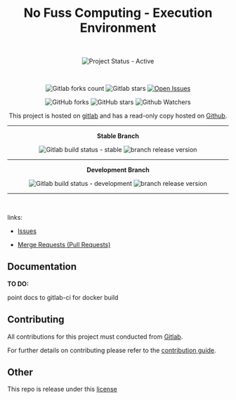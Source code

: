 <div align="center" width="100%">



# No Fuss Computing - Execution Environment

<br>

![Project Status - Active](https://img.shields.io/badge/Project%20Status-Active-green?logo=gitlab&style=plastic) 

<br>

![Gitlab forks count](https://img.shields.io/badge/dynamic/json?label=Forks&query=%24.forks_count&url=https%3A%2F%2Fgitlab.com%2Fapi%2Fv4%2Fprojects%2F45741845%2F&color=ff782e&logo=gitlab&style=plastic) ![Gitlab stars](https://img.shields.io/badge/dynamic/json?label=Stars&query=%24.star_count&url=https%3A%2F%2Fgitlab.com%2Fapi%2Fv4%2Fprojects%2F45741845%2F&color=ff782e&logo=gitlab&style=plastic) [![Open Issues](https://img.shields.io/badge/dynamic/json?color=ff782e&logo=gitlab&style=plastic&label=Open%20Issues&query=%24.statistics.counts.opened&url=https%3A%2F%2Fgitlab.com%2Fapi%2Fv4%2Fprojects%2F45741845%2Fissues_statistics)](https://gitlab.com/nofusscomputing/projects/ansible/execution_environment/-/issues)



![GitHub forks](https://img.shields.io/github/forks/NofussComputing/execution_environment?logo=github&style=plastic&color=000000&labell=Forks) ![GitHub stars](https://img.shields.io/github/stars/NofussComputing/execution_environment?color=000000&logo=github&style=plastic) ![Github Watchers](https://img.shields.io/github/watchers/NofussComputing/execution_environment?color=000000&label=Watchers&logo=github&style=plastic)
<br>

This project is hosted on [gitlab](https://gitlab.com/nofusscomputing/projects/ansible/execution_environment) and has a read-only copy hosted on [Github](https://github.com/NofussComputing/execution_environment).

----

**Stable Branch**

![Gitlab build status - stable](https://img.shields.io/badge/dynamic/json?color=ff782e&label=Build&query=0.status&url=https%3A%2F%2Fgitlab.com%2Fapi%2Fv4%2Fprojects%2F45741845%2Fpipelines%3Fref%3Dmaster&logo=gitlab&style=plastic) ![branch release version](https://img.shields.io/badge/dynamic/yaml?color=ff782e&logo=gitlab&style=plastic&label=Release&query=%24.commitizen.version&url=https%3A//gitlab.com/nofusscomputing/projects/ansible/execution_environment%2F-%2Fraw%2Fmaster%2F.cz.yaml) 

----

**Development Branch** 

![Gitlab build status - development](https://img.shields.io/badge/dynamic/json?color=ff782e&label=Build&query=0.status&url=https%3A%2F%2Fgitlab.com%2Fapi%2Fv4%2Fprojects%2F45741845%2Fpipelines%3Fref%3Ddevelopment&logo=gitlab&style=plastic) ![branch release version](https://img.shields.io/badge/dynamic/yaml?color=ff782e&logo=gitlab&style=plastic&label=Release&query=%24.commitizen.version&url=https%3A//gitlab.com/nofusscomputing/projects/ansible/execution_environment%2F-%2Fraw%2Fdevelopment%2F.cz.yaml)

----
<br>

</div>

links:

- [Issues](https://gitlab.com/nofusscomputing/projects/ansible/execution_environment/-/issues)

- [Merge Requests (Pull Requests)](https://gitlab.com/nofusscomputing/projects/ansible/execution_environment/-/merge_requests)

## Documentation


**TO DO:**

point docs to gitlab-ci for docker build


## Contributing
All contributions for this project must conducted from [Gitlab](https://gitlab.com/nofusscomputing/projects/ansible/execution_environment).

For further details on contributing please refer to the [contribution guide](CONTRIBUTING.md).


## Other

This repo is release under this [license](LICENSE)
